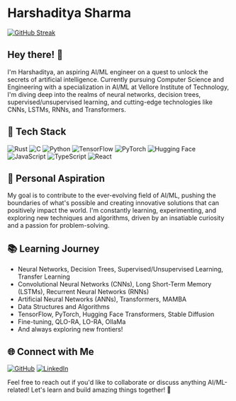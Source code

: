 # Harshaditya Sharma

[![GitHub Streak](https://streak-stats.demolab.com?user=hercules2209&theme=dark&hide_border=true)](https://git.io/streak-stats)

## Hey there! 👋

I'm Harshaditya, an aspiring AI/ML engineer on a quest to unlock the secrets of artificial intelligence. Currently pursuing Computer Science and Engineering with a specialization in AI/ML at Vellore Institute of Technology, I'm diving deep into the realms of neural networks, decision trees, supervised/unsupervised learning, and cutting-edge technologies like CNNs, LSTMs, RNNs, and Transformers.

## 🚀 Tech Stack
![Rust](https://img.shields.io/badge/-Rust-dea584?style=flat-square&logo=Rust&logoColor=white)
![C](https://img.shields.io/badge/-C-A8B9CC?style=flat-square&logo=C&logoColor=white)
![Python](https://img.shields.io/badge/-Python-3776AB?style=flat-square&logo=Python&logoColor=white)
![TensorFlow](https://img.shields.io/badge/-TensorFlow-FF6F00?style=flat-square&logo=TensorFlow&logoColor=white)
![PyTorch](https://img.shields.io/badge/-PyTorch-EE4C2C?style=flat-square&logo=PyTorch&logoColor=white)
![Hugging Face](https://img.shields.io/badge/-Hugging%20Face-7950E3?style=flat-square&logo=HuggingFace&logoColor=white)
![JavaScript](https://img.shields.io/badge/-JavaScript-F7DF1E?style=flat-square&logo=JavaScript&logoColor=black)
![TypeScript](https://img.shields.io/badge/-TypeScript-3178C6?style=flat-square&logo=TypeScript&logoColor=white)
![React](https://img.shields.io/badge/-React-61DAFB?style=flat-square&logo=React&logoColor=black)
## 🌟 Personal Aspiration

My goal is to contribute to the ever-evolving field of AI/ML, pushing the boundaries of what's possible and creating innovative solutions that can positively impact the world. I'm constantly learning, experimenting, and exploring new techniques and algorithms, driven by an insatiable curiosity and a passion for problem-solving.

## 📚 Learning Journey

- Neural Networks, Decision Trees, Supervised/Unsupervised Learning, Transfer Learning
- Convolutional Neural Networks (CNNs), Long Short-Term Memory (LSTMs), Recurrent Neural Networks (RNNs)
- Artificial Neural Networks (ANNs), Transformers, MAMBA
- Data Structures and Algorithms
- TensorFlow, PyTorch, Hugging Face Transformers, Stable Diffusion
- Fine-tuning, QLO-RA, LO-RA, OllaMa
- And always exploring new frontiers!

## 🌐 Connect with Me

[![GitHub](https://img.shields.io/badge/-GitHub-181717?style=flat-square&logo=github)](https://github.com/hercules2209)
[![LinkedIn](https://img.shields.io/badge/-LinkedIn-0A66C2?style=flat-square&logo=linkedin&logoColor=white)](https://www.linkedin.com/in/harshaditya-sharma-597122253)


Feel free to reach out if you'd like to collaborate or discuss anything AI/ML-related! Let's learn and build amazing things together! 🚀
